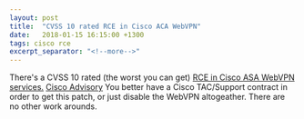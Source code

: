 ```yaml
---
layout: post
title:  "CVSS 10 rated RCE in Cisco ACA WebVPN"
date:   2018-01-15 16:15:00 +1300
tags: cisco rce
excerpt_separator: "<!--more-->"
---
```


There's a CVSS 10 rated (the worst you can get) [RCE in Cisco ASA WebVPN services.](https://threatpost.com/cisco-patches-critical-vpn-vulnerability/129694/)
[Cisco Advisory](https://tools.cisco.com/security/center/content/CiscoSecurityAdvisory/cisco-sa-20180129-asa1)
You better have a Cisco TAC/Support contract in order to get this patch, or just disable the WebVPN altogeather. There are no other work arounds.

